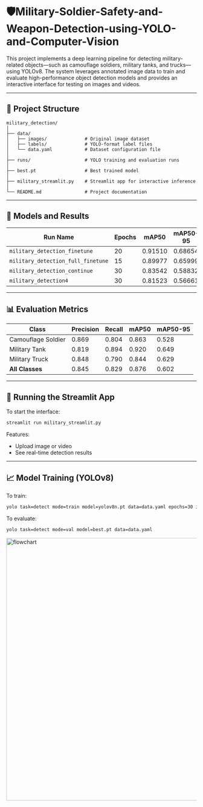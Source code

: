 # 🛡️Military-Soldier-Safety-and-Weapon-Detection-using-YOLO-and-Computer-Vision

This project implements a deep learning pipeline for detecting military-related objects—such as camouflage soldiers, military tanks, and trucks—using YOLOv8. The system leverages annotated image data to train and evaluate high-performance object detection models and provides an interactive interface for testing on images and videos.

---

## 📁 Project Structure

```
military_detection/
│
├── data/
│   ├── images/              # Original image dataset
│   ├── labels/              # YOLO-format label files
│   └── data.yaml            # Dataset configuration file
│
├── runs/                    # YOLO training and evaluation runs
│
├── best.pt                  # Best trained model
│
├── military_streamlit.py    # Streamlit app for interactive inference
│
└── README.md                # Project documentation
```

---

## 🧠 Models and Results

| Run Name                        | Epochs | mAP50   | mAP50-95 |
|-------------------------------|--------|---------|----------|
| `military_detection_finetune` | 20     | 0.91510 | 0.68654  |
| `military_detection_full_finetune` | 15 | 0.89977 | 0.65999  |
| `military_detection_continue` | 30     | 0.83542 | 0.58832  |
| `military_detection4`         | 30     | 0.81523 | 0.56661  |

---

## 📊 Evaluation Metrics

| Class             | Precision | Recall | mAP50 | mAP50-95 |
|------------------|-----------|--------|-------|----------|
| Camouflage Soldier | 0.869     | 0.804  | 0.863 | 0.528    |
| Military Tank     | 0.819     | 0.894  | 0.920 | 0.649    |
| Military Truck    | 0.848     | 0.790  | 0.844 | 0.629    |
| **All Classes**   | 0.845     | 0.829  | 0.876 | 0.602    |

---



## 🚀 Running the Streamlit App

To start the interface:

```bash
streamlit run military_streamlit.py
```

Features:
- Upload image or video
- See real-time detection results


---

## 📈 Model Training (YOLOv8)

To train:

```bash
yolo task=detect mode=train model=yolov8n.pt data=data.yaml epochs=30 imgsz=640
```



To evaluate:

```bash
yolo task=detect mode=val model=best.pt data=data.yaml
```

<img width="655" height="693" alt="flowchart" src="https://github.com/user-attachments/assets/b809aee7-f893-4b9e-b03e-9adbf0cf7fce" />


